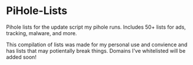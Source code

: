 # PiHole-Lists
Pihole lists for the update script my pihole runs. Includes 50+ lists for ads, tracking, malware, and more.

This compilation of lists was made for my personal use and convience and has lists that may potientally break things.
Domains I've whitelisted will be added soon!

